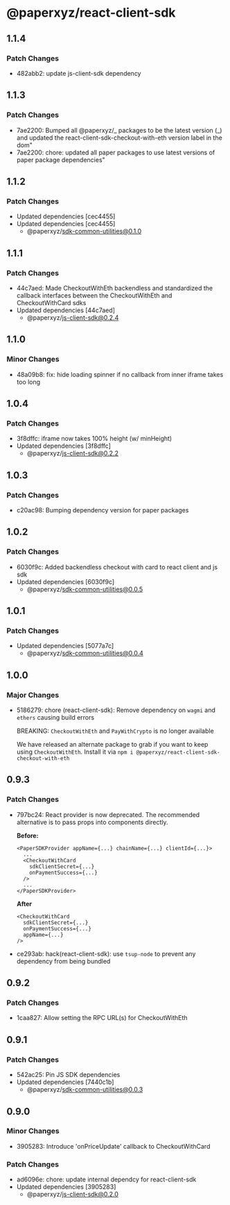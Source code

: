 # @paperxyz/react-client-sdk

## 1.1.4

### Patch Changes

- 482abb2: update js-client-sdk dependency

## 1.1.3

### Patch Changes

- 7ae2200: Bumped all @paperxyz/_ packages to be the latest version (_) and updated the react-client-sdk-checkout-with-eth version label in the dom"
- 7ae2200: chore: updated all paper packages to use latest versions of paper package dependencies"

## 1.1.2

### Patch Changes

- Updated dependencies [cec4455]
- Updated dependencies [cec4455]
  - @paperxyz/sdk-common-utilities@0.1.0

## 1.1.1

### Patch Changes

- 44c7aed: Made CheckoutWithEth backendless and standardized the callback interfaces between the CheckoutWithEth and CheckoutWithCard sdks
- Updated dependencies [44c7aed]
  - @paperxyz/js-client-sdk@0.2.4

## 1.1.0

### Minor Changes

- 48a09b8: fix: hide loading spinner if no callback from inner iframe takes too long

## 1.0.4

### Patch Changes

- 3f8dffc: iframe now takes 100% height (w/ minHeight)
- Updated dependencies [3f8dffc]
  - @paperxyz/js-client-sdk@0.2.2

## 1.0.3

### Patch Changes

- c20ac98: Bumping dependency version for paper packages

## 1.0.2

### Patch Changes

- 6030f9c: Added backendless checkout with card to react client and js sdk
- Updated dependencies [6030f9c]
  - @paperxyz/sdk-common-utilities@0.0.5

## 1.0.1

### Patch Changes

- Updated dependencies [5077a7c]
  - @paperxyz/sdk-common-utilities@0.0.4

## 1.0.0

### Major Changes

- 5186279: chore (react-client-sdk): Remove dependency on `wagmi` and `ethers` causing build errors

  BREAKING: `CheckoutWithEth` and `PayWithCrypto` is no longer available

  We have released an alternate package to grab if you want to keep using `CheckoutWithEth`. Install it via `npm i @paperxyz/react-client-sdk-checkout-with-eth`

## 0.9.3

### Patch Changes

- 797bc24: React provider is now deprecated. The recommended alternative is to pass props into components directly.

  **Before:**

  ```
  <PaperSDKProvider appName={...} chainName={...} clientId={...}>
    ...
    <CheckoutWithCard
      sdkClientSecret={...}
      onPaymentSuccess={...}
    />
    ...
  </PaperSDKProvider>
  ```

  **After**

  ```
  <CheckoutWithCard
    sdkClientSecret={...}
    onPaymentSuccess={...}
    appName={...}
  />
  ```

- ce293ab: hack(react-client-sdk): use `tsup-node` to prevent any dependency from being bundled

## 0.9.2

### Patch Changes

- 1caa827: Allow setting the RPC URL(s) for CheckoutWithEth

## 0.9.1

### Patch Changes

- 542ac25: Pin JS SDK dependencies
- Updated dependencies [7440c1b]
  - @paperxyz/sdk-common-utilities@0.0.3

## 0.9.0

### Minor Changes

- 3905283: Introduce 'onPriceUpdate' callback to CheckoutWithCard

### Patch Changes

- ad6096e: chore: update internal dependcy for react-client-sdk
- Updated dependencies [3905283]
  - @paperxyz/js-client-sdk@0.2.0
